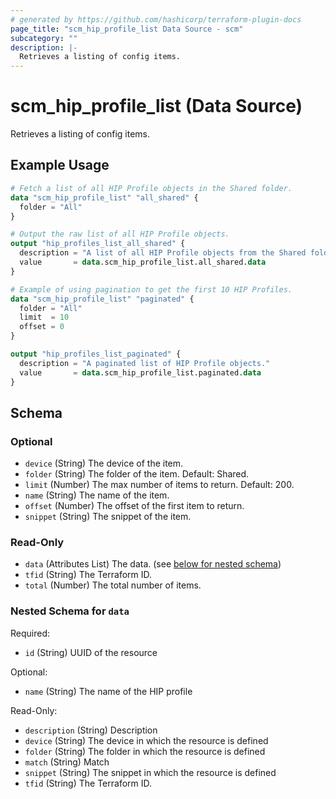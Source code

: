```yaml
---
# generated by https://github.com/hashicorp/terraform-plugin-docs
page_title: "scm_hip_profile_list Data Source - scm"
subcategory: ""
description: |-
  Retrieves a listing of config items.
---
```


# scm_hip_profile_list (Data Source)

Retrieves a listing of config items.

## Example Usage

```terraform
# Fetch a list of all HIP Profile objects in the Shared folder.
data "scm_hip_profile_list" "all_shared" {
  folder = "All"
}

# Output the raw list of all HIP Profile objects.
output "hip_profiles_list_all_shared" {
  description = "A list of all HIP Profile objects from the Shared folder."
  value       = data.scm_hip_profile_list.all_shared.data
}

# Example of using pagination to get the first 10 HIP Profiles.
data "scm_hip_profile_list" "paginated" {
  folder = "All"
  limit  = 10
  offset = 0
}

output "hip_profiles_list_paginated" {
  description = "A paginated list of HIP Profile objects."
  value       = data.scm_hip_profile_list.paginated.data
}
```

<!-- schema generated by tfplugindocs -->
## Schema

### Optional

- `device` (String) The device of the item.
- `folder` (String) The folder of the item. Default: Shared.
- `limit` (Number) The max number of items to return. Default: 200.
- `name` (String) The name of the item.
- `offset` (Number) The offset of the first item to return.
- `snippet` (String) The snippet of the item.

### Read-Only

- `data` (Attributes List) The data. (see [below for nested schema](#nestedatt--data))
- `tfid` (String) The Terraform ID.
- `total` (Number) The total number of items.

<a id="nestedatt--data"></a>
### Nested Schema for `data`

Required:

- `id` (String) UUID of the resource

Optional:

- `name` (String) The name of the HIP profile

Read-Only:

- `description` (String) Description
- `device` (String) The device in which the resource is defined
- `folder` (String) The folder in which the resource is defined
- `match` (String) Match
- `snippet` (String) The snippet in which the resource is defined
- `tfid` (String) The Terraform ID.
